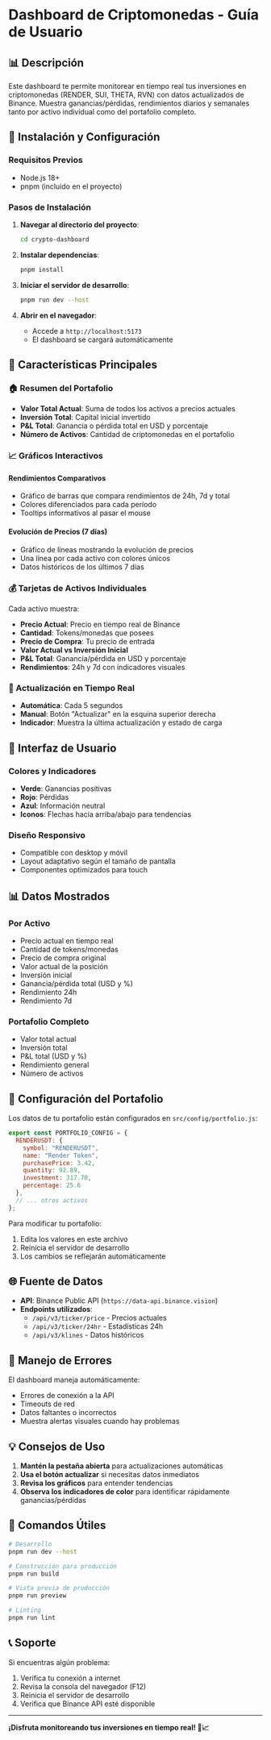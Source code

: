 # Dashboard de Criptomonedas - Guía de Usuario

## 📊 Descripción

Este dashboard te permite monitorear en tiempo real tus inversiones en criptomonedas (RENDER, SUI, THETA, RVN) con datos actualizados de Binance. Muestra ganancias/pérdidas, rendimientos diarios y semanales tanto por activo individual como del portafolio completo.

## 🚀 Instalación y Configuración

### Requisitos Previos
- Node.js 18+ 
- pnpm (incluido en el proyecto)

### Pasos de Instalación

1. **Navegar al directorio del proyecto**:
   ```bash
   cd crypto-dashboard
   ```

2. **Instalar dependencias**:
   ```bash
   pnpm install
   ```

3. **Iniciar el servidor de desarrollo**:
   ```bash
   pnpm run dev --host
   ```

4. **Abrir en el navegador**:
   - Accede a `http://localhost:5173`
   - El dashboard se cargará automáticamente

## 📱 Características Principales

### 🏠 Resumen del Portafolio
- **Valor Total Actual**: Suma de todos los activos a precios actuales
- **Inversión Total**: Capital inicial invertido
- **P&L Total**: Ganancia o pérdida total en USD y porcentaje
- **Número de Activos**: Cantidad de criptomonedas en el portafolio

### 📈 Gráficos Interactivos

#### Rendimientos Comparativos
- Gráfico de barras que compara rendimientos de 24h, 7d y total
- Colores diferenciados para cada período
- Tooltips informativos al pasar el mouse

#### Evolución de Precios (7 días)
- Gráfico de líneas mostrando la evolución de precios
- Una línea por cada activo con colores únicos
- Datos históricos de los últimos 7 días

### 💰 Tarjetas de Activos Individuales

Cada activo muestra:
- **Precio Actual**: Precio en tiempo real de Binance
- **Cantidad**: Tokens/monedas que posees
- **Precio de Compra**: Tu precio de entrada
- **Valor Actual vs Inversión Inicial**
- **P&L Total**: Ganancia/pérdida en USD y porcentaje
- **Rendimientos**: 24h y 7d con indicadores visuales

### 🔄 Actualización en Tiempo Real

- **Automática**: Cada 5 segundos
- **Manual**: Botón "Actualizar" en la esquina superior derecha
- **Indicador**: Muestra la última actualización y estado de carga

## 🎨 Interfaz de Usuario

### Colores y Indicadores
- **Verde**: Ganancias positivas
- **Rojo**: Pérdidas
- **Azul**: Información neutral
- **Iconos**: Flechas hacia arriba/abajo para tendencias

### Diseño Responsivo
- Compatible con desktop y móvil
- Layout adaptativo según el tamaño de pantalla
- Componentes optimizados para touch

## 📊 Datos Mostrados

### Por Activo
- Precio actual en tiempo real
- Cantidad de tokens/monedas
- Precio de compra original
- Valor actual de la posición
- Inversión inicial
- Ganancia/pérdida total (USD y %)
- Rendimiento 24h
- Rendimiento 7d

### Portafolio Completo
- Valor total actual
- Inversión total
- P&L total (USD y %)
- Rendimiento general
- Número de activos

## 🔧 Configuración del Portafolio

Los datos de tu portafolio están configurados en `src/config/portfolio.js`:

```javascript
export const PORTFOLIO_CONFIG = {
  RENDERUSDT: {
    symbol: "RENDERUSDT",
    name: "Render Token",
    purchasePrice: 3.42,
    quantity: 92.89,
    investment: 317.70,
    percentage: 25.6
  },
  // ... otros activos
};
```

Para modificar tu portafolio:
1. Edita los valores en este archivo
2. Reinicia el servidor de desarrollo
3. Los cambios se reflejarán automáticamente

## 🌐 Fuente de Datos

- **API**: Binance Public API (`https://data-api.binance.vision`)
- **Endpoints utilizados**:
  - `/api/v3/ticker/price` - Precios actuales
  - `/api/v3/ticker/24hr` - Estadísticas 24h
  - `/api/v3/klines` - Datos históricos

## 🚨 Manejo de Errores

El dashboard maneja automáticamente:
- Errores de conexión a la API
- Timeouts de red
- Datos faltantes o incorrectos
- Muestra alertas visuales cuando hay problemas

## 💡 Consejos de Uso

1. **Mantén la pestaña abierta** para actualizaciones automáticas
2. **Usa el botón actualizar** si necesitas datos inmediatos
3. **Revisa los gráficos** para entender tendencias
4. **Observa los indicadores de color** para identificar rápidamente ganancias/pérdidas

## 🔧 Comandos Útiles

```bash
# Desarrollo
pnpm run dev --host

# Construcción para producción
pnpm run build

# Vista previa de producción
pnpm run preview

# Linting
pnpm run lint
```

## 📞 Soporte

Si encuentras algún problema:
1. Verifica tu conexión a internet
2. Revisa la consola del navegador (F12)
3. Reinicia el servidor de desarrollo
4. Verifica que Binance API esté disponible

---

**¡Disfruta monitoreando tus inversiones en tiempo real! 🚀📈**

